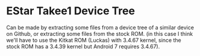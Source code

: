 # EStar Takee1 Device Tree

Can be made by extracting some files from a device tree of a similar device on Github, or extracting some files from the stock ROM. (in this case I think we'll have to use the Kitkat ROM (Luckas) with 3.4.67 kernel, since the stock ROM has a 3.4.39 kernel but Android 7 requires 3.4.67).
